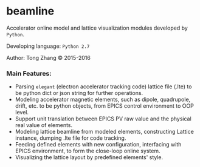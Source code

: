 # beamline

Accelerator online model and lattice visualization modules developed by <code>Python</code>.

Developing language: <code>Python 2.7</code>

Author: Tong Zhang &copy; 2015-2016

### Main Features:

*  Parsing <code>elegant</code> (electron accelerator tracking code) lattice file (.lte) to be
   python dict or json string for further operations.
*  Modeling accelerator magnetic elements, such as dipole, quadrupole, drift, etc. to be python
   objects, from EPICS control environment to OOP level.
*  Support unit translation between EPICS PV raw value and the physical real value of elements.
*  Modeling lattice beamline from modeled elements, constructing Lattice instance, 
   dumping .lte file for code tracking.
*  Feeding defined elements with new configuration, interfacing with EPICS environment, to form
   the close-loop online system.
*  Visualizing the lattice layout by predefined elements' style.
